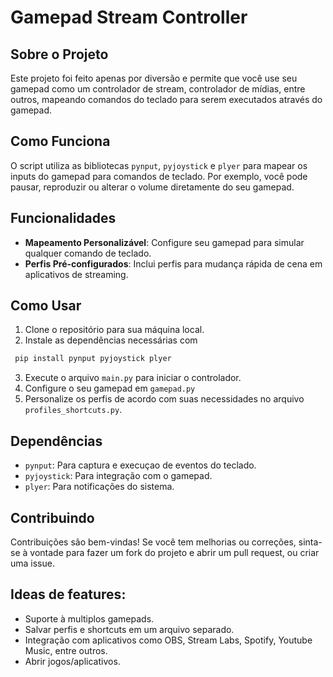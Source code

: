 # Gamepad Stream Controller

## Sobre o Projeto
Este projeto foi feito apenas por diversão e permite que você use seu gamepad como um controlador de stream, controlador de mídias, entre outros, mapeando comandos do teclado para serem executados através do gamepad.

## Como Funciona
O script utiliza as bibliotecas `pynput`, `pyjoystick` e `plyer` para mapear os inputs do gamepad para comandos de teclado. Por exemplo, você pode pausar, reproduzir ou alterar o volume diretamente do seu gamepad.

## Funcionalidades
- **Mapeamento Personalizável**: Configure seu gamepad para simular qualquer comando de teclado.
- **Perfis Pré-configurados**: Inclui perfis para mudança rápida de cena em aplicativos de streaming.

## Como Usar
1. Clone o repositório para sua máquina local.
2. Instale as dependências necessárias com
```bash
 pip install pynput pyjoystick plyer
```
3. Execute o arquivo `main.py` para iniciar o controlador.
4. Configure o seu gamepad em `gamepad.py`
5. Personalize os perfis de acordo com suas necessidades no arquivo `profiles_shortcuts.py`.

## Dependências
- `pynput`: Para captura e execuçao de eventos do teclado.
- `pyjoystick`: Para integração com o gamepad.
- `plyer`: Para notificações do sistema.

## Contribuindo
Contribuições são bem-vindas! Se você tem melhorias ou correções, sinta-se à vontade para fazer um fork do projeto e abrir um pull request, ou criar uma issue.

## Ideas de features:
- Suporte à multiplos gamepads.
- Salvar perfis e shortcuts em um arquivo separado.
- Integração com aplicativos como OBS, Stream Labs, Spotify, Youtube Music, entre outros.
- Abrir jogos/aplicativos.
